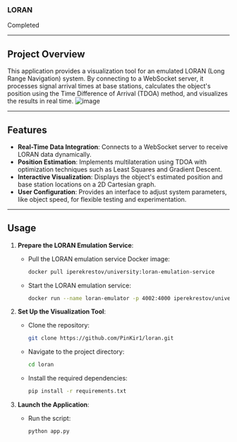 ### LORAN

Completed

---

## Project Overview

This application provides a visualization tool for an emulated LORAN (Long Range Navigation) system. By connecting to a WebSocket server, it processes signal arrival times at base stations, calculates the object's position using the Time Difference of Arrival (TDOA) method, and visualizes the results in real time.
![image](https://github.com/user-attachments/assets/859720c6-80fc-4035-91ee-7e4b43066b91)

---

## Features

- **Real-Time Data Integration**: Connects to a WebSocket server to receive LORAN data dynamically.
- **Position Estimation**: Implements multilateration using TDOA with optimization techniques such as Least Squares and Gradient Descent.
- **Interactive Visualization**: Displays the object's estimated position and base station locations on a 2D Cartesian graph.
- **User Configuration**: Provides an interface to adjust system parameters, like object speed, for flexible testing and experimentation.

---

## Usage

1. **Prepare the LORAN Emulation Service**:
   - Pull the LORAN emulation service Docker image:
     ```bash
     docker pull iperekrestov/university:loran-emulation-service
     ```
   - Start the LORAN emulation service:
     ```bash
     docker run --name loran-emulator -p 4002:4000 iperekrestov/university:loran-emulation-service
     ```

2. **Set Up the Visualization Tool**:
   - Clone the repository:
     ```bash
     git clone https://github.com/PinKir1/loran.git
     ```
   - Navigate to the project directory:
     ```bash
     cd loran
     ```
   - Install the required dependencies:
     ```bash
     pip install -r requirements.txt
     ```

3. **Launch the Application**:
   - Run the script:
     ```bash
     python app.py
     ```
